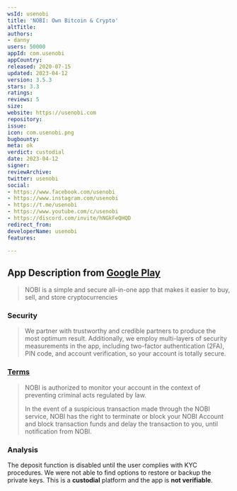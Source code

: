 ```yaml
---
wsId: usenobi
title: 'NOBI: Own Bitcoin & Crypto'
altTitle: 
authors:
- danny
users: 50000
appId: com.usenobi
appCountry: 
released: 2020-07-15
updated: 2023-04-12
version: 3.5.3
stars: 3.3
ratings: 
reviews: 5
size: 
website: https://usenobi.com
repository: 
issue: 
icon: com.usenobi.png
bugbounty: 
meta: ok
verdict: custodial
date: 2023-04-12
signer: 
reviewArchive: 
twitter: usenobi
social:
- https://www.facebook.com/usenobi
- https://www.instagram.com/usenobi
- https://t.me/usenobi
- https://www.youtube.com/c/usenobi
- https://discord.com/invite/hNGkFeQHQD
redirect_from: 
developerName: usenobi
features: 

---
```


## App Description from [Google Play](https://play.google.com/store/apps/details?id=com.usenobi) 

> NOBI is a simple and secure all-in-one app that makes it easier to buy, sell, and store cryptocurrencies

### Security 

> We partner with trustworthy and credible partners to produce the most optimum result. Additionally, we employ multi-layers of security measurements in the app, including two-factor authentication (2FA), PIN code, and account verification, so your account is totally secure.

### [Terms](https://usenobi.com/en/terms/#) 

> NOBI is authorized to monitor your account in the context of preventing criminal acts regulated by law.
>
> In the event of a suspicious transaction made through the NOBI service, NOBI has the right to terminate or block your NOBI Account and block transaction funds and delay the transaction to you, until notification from NOBI.

### Analysis 

The deposit function is disabled until the user complies with KYC procedures. We were not able to find options to restore or backup the private keys. This is a **custodial** platform and the app is **not verifiable**.
